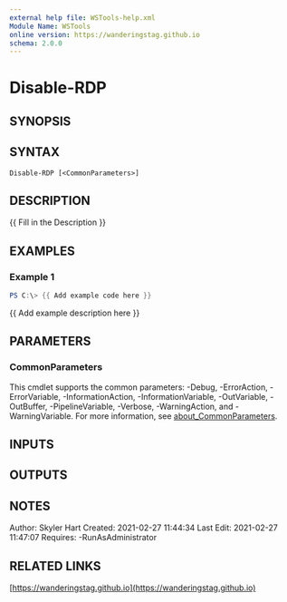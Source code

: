 ```yaml
---
external help file: WSTools-help.xml
Module Name: WSTools
online version: https://wanderingstag.github.io
schema: 2.0.0
---
```


# Disable-RDP

## SYNOPSIS

## SYNTAX

```
Disable-RDP [<CommonParameters>]
```

## DESCRIPTION
{{ Fill in the Description }}

## EXAMPLES

### Example 1
```powershell
PS C:\> {{ Add example code here }}
```

{{ Add example description here }}

## PARAMETERS

### CommonParameters
This cmdlet supports the common parameters: -Debug, -ErrorAction, -ErrorVariable, -InformationAction, -InformationVariable, -OutVariable, -OutBuffer, -PipelineVariable, -Verbose, -WarningAction, and -WarningVariable. For more information, see [about_CommonParameters](http://go.microsoft.com/fwlink/?LinkID=113216).

## INPUTS

## OUTPUTS

## NOTES
Author: Skyler Hart
Created: 2021-02-27 11:44:34
Last Edit: 2021-02-27 11:47:07
Requires:
    -RunAsAdministrator

## RELATED LINKS

[https://wanderingstag.github.io](https://wanderingstag.github.io)

